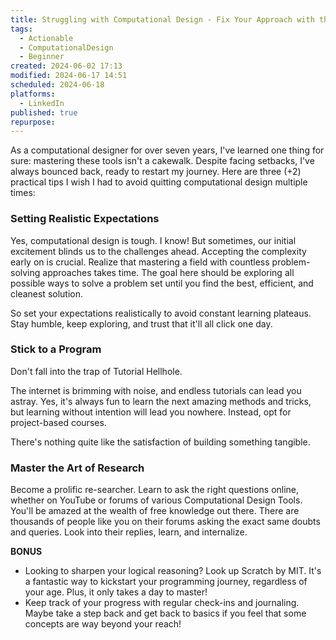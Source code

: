 ```yaml
---
title: Struggling with Computational Design - Fix Your Approach with these FIVE Steps
tags:
  - Actionable
  - ComputationalDesign
  - Beginner
created: 2024-06-02 17:13
modified: 2024-06-17 14:51
scheduled: 2024-06-18
platforms:
  - LinkedIn
published: true
repurpose:
---
```

As a computational designer for over seven years, I've learned one thing for sure: mastering these tools isn't a cakewalk. Despite facing setbacks, I've always bounced back, ready to restart my journey. Here are three (+2) practical tips I wish I had to avoid quitting computational design multiple times:

### Setting Realistic Expectations

Yes, computational design is tough. I know! But sometimes, our initial excitement blinds us to the challenges ahead. Accepting the complexity early on is crucial. Realize that mastering a field with countless problem-solving approaches takes time. The goal here should be exploring all possible ways to solve a problem set until you find the best, efficient, and cleanest solution.

So set your expectations realistically to avoid constant learning plateaus. Stay humble, keep exploring, and trust that it'll all click one day.

### Stick to a Program

Don't fall into the trap of Tutorial Hellhole.  

The internet is brimming with noise, and endless tutorials can lead you astray. Yes, it's always fun to learn the next amazing methods and tricks, but learning without intention will lead you nowhere. Instead, opt for project-based courses.  

There's nothing quite like the satisfaction of building something tangible.

### Master the Art of Research

Become a prolific re-searcher. Learn to ask the right questions online, whether on YouTube or forums of various Computational Design Tools. You'll be amazed at the wealth of free knowledge out there. There are thousands of people like you on their forums asking the exact same doubts and queries. Look into their replies, learn, and internalize.

**BONUS**

- Looking to sharpen your logical reasoning? Look up Scratch by MIT. It's a fantastic way to kickstart your programming journey, regardless of your age. Plus, it only takes a day to master!  
- Keep track of your progress with regular check-ins and journaling. Maybe take a step back and get back to basics if you feel that some concepts are way beyond your reach!